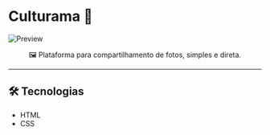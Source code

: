 # Culturama 📸

![Preview](https://github.com/joao-carmassi/Culturama/assets/90992816/1602c6f5-804d-4f16-aee2-3106c8522b99)

<p align="center">🖼️ Plataforma para compartilhamento de fotos, simples e direta.</p>

---

## 🛠 Tecnologias
- HTML
- CSS
